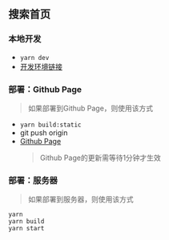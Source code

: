 ## 搜索首页

### 本地开发
- `yarn dev`
- [开发环境链接](http://localhost:9000)

### 部署：Github Page
> 如果部署到Github Page，则使用该方式
- `yarn build:static`
- git push origin
- [Github Page](https://spenceryang148.github.io/browser-page/dist-static/)
  > Github Page的更新需等待1分钟才生效

### 部署：服务器
> 如果部署到服务器，则使用该方式
```shell
yarn
yarn build
yarn start
```